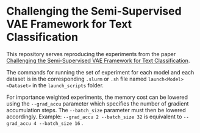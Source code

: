 # Challenging the Semi-Supervised VAE Framework for Text Classification
This repository serves reproducing the experiments from the paper 
[Challenging the Semi-Supervised VAE Framework for Text 
Classification](https://aclanthology.org/2021.insights-1.19/).

The commands for running the set of experiment for each model and each dataset
is in the corresponding ```.slurm``` or ```.sh``` file
 named ```launch<Model><Dataset>``` in the ```launch_scripts``` folder.
  
 For importance weighted experiments, the memory cost 
 can be lowered using the ```--grad_accu``` parameter which specifies the number 
 of gradient accumulation steps. The ```--batch_size``` parameter must then be lowered 
 accordingly. Example: ```--grad_accu 2 --batch_size 32``` is equivalent to 
 ```--grad_accu 4 --batch_size 16``` .
